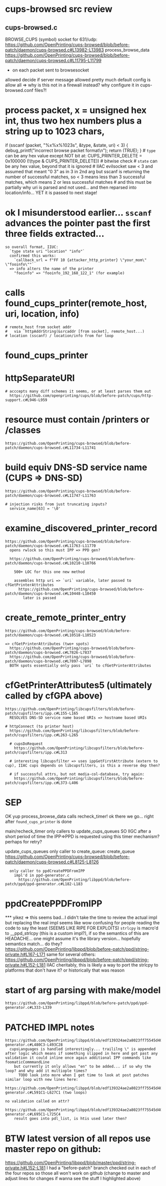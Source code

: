 # cups-browsed src review

## cups-browsed.c

BROWSE_CUPS (symbol)
socket for 631/udp:
  https://github.com/OpenPrinting/cups-browsed/blob/before-patch/daemon/cups-browsed.c#L13982-L13983
process_browse_data
  https://github.com/OpenPrinting/cups-browsed/blob/before-patch/daemon/cups-browsed.c#L11795-L11799
  - on each packet sent to browsesocket

  allowed
    decide if server message allowed
      pretty much default config is allow all
    => why is this not in a firewall instead? why configure it in cups-browsed.conf files?!

  # process packet, x = unsigned hex int, thus two hex numbers plus a string up to 1023 chars,
  if (sscanf (packet, "%x%x%1023s", &type, &state, uri) < 3)
  {
    debug_printf("incorrect browse packet format\n");
    return (TRUE);
  }
    # `type` can be any hex value except NOT bit at: CUPS_PRINTER_DELETE = 0x100000 (!(type & CUPS_PRINTER_DELETE)) # bitwise check
    # `state` can be any hex value, beyond that it is ignored
    # IIAC evilsocket saw < 3 and assumed that meant "0 3" as in 3 in 2nd arg but sscanf is returning the number of successful matches, so < 3 means less than 3 successful matches, which means 2 or less successful matches
      # and this must be partially why uri is parsed and not used... and then reparsed into location/info... YET it is passed to next stage!

  # ok I misunderstood earlier... `sscanf` advances the pointer past the first three fields extracted...
    so overall format, IIUC:
      `type state uri "location" "info"`
      confirmed this works:
        `callback_url = f"FF 10 {attacker_http_printer} \"your_mom\" \"fooinfo\""`
      => info alters the name of the printer
        "fooinfo" => "fooinfo_192_168_122_1" (for example)


  # calls found_cups_printer(remote_host, uri, location, info)
    # remote_host from socket addr
    #   via `httpAddrString(&srcaddr [from socket], remote_host...)
    # location (sscanf) / location/info from for loop

# found_cups_printer
  # httpSeparateURI
    # acccepts many diff schemes it seems, or at least parses them out
      https://github.com/openprinting/cups/blob/before-patch/cups/http-support.c#L946-L959

  # resource must contain /printers or /classes
    https://github.com/OpenPrinting/cups-browsed/blob/before-patch/daemon/cups-browsed.c#L11734-L11741

  # build equiv DNS-SD service name (CUPS => DNS-SD)
    https://github.com/OpenPrinting/cups-browsed/blob/before-patch/daemon/cups-browsed.c#L11747-L11763

    # injection risks from just truncating inputs?
      service_name[63] = '\0'

  # examine_discovered_printer_record
    https://github.com/OpenPrinting/cups-browsed/blob/before-patch/daemon/cups-browsed.c#L11763-L11770
      opens rwlock so this must IPP => PPD gen?

      https://github.com/OpenPrinting/cups-browsed/blob/before-patch/daemon/cups-browsed.c#L10210-L10766

        500+ LOC for this one new method

        assembles http uri => `uri` variable, later passed to cfGetPrinterAttributes
          https://github.com/OpenPrinting/cups-browsed/blob/before-patch/daemon/cups-browsed.c#L10448-L10450
            later is passed



  # create_remote_printer_entry
    https://github.com/OpenPrinting/cups-browsed/blob/before-patch/daemon/cups-browsed.c#L10518-L10523

    => cfGetPrinterAttributes (two+ spots)
      https://github.com/OpenPrinting/cups-browsed/blob/before-patch/daemon/cups-browsed.c#L7826-L7837
      https://github.com/OpenPrinting/cups-browsed/blob/before-patch/daemon/cups-browsed.c#L7897-L7898
      BOTH spots essentially only pass `uri` to cfGetPrinterAttributes

  # cfGetPrinterAttributes5 (ultimately called by cfGPA above)
    https://github.com/OpenPrinting/libcupsfilters/blob/before-patch/cupsfilters/ipp.c#L155-L165
      RESOLVES DNS-SD service name based URIs => hostname based URIs

    # httpConnect (to printer host)
      https://github.com/OpenPrinting/libcupsfilters/blob/before-patch/cupsfilters/ipp.c#L263-L265

      # cupsDoRequest
        https://github.com/OpenPrinting/libcupsfilters/blob/before-patch/cupsfilters/ipp.c#L313

      # interesting libcupsfilter => uses ippGetFirstAttribute (extern to cup), IIAC cups depends on libcupsfilters, is this a reverse dep then?

      # if successful attrs, but not media-col-database, try again:
        https://github.com/OpenPrinting/libcupsfilters/blob/before-patch/cupsfilters/ipp.c#L373-L406


# SEP

OK yup
  process_browse_data
    calls recheck_timer! ok there we go... right after `found_cups_printer` is done

  main/recheck_timer
    only callers to update_cups_queues
      SO IIGC after a short period of time the IPP=>PPD is requested using  this timer mechanism? perhaps for retry?

  update_cups_queues
    only caller to create_queue:
    create_queue
      https://github.com/OpenPrinting/cups-browsed/blob/before-patch/daemon/cups-browsed.c#L8125-L8126

      only caller to ppdCreatePPDFromIPP
        impl'd in ppd-generator.c
          https://github.com/OpenPrinting/libppd/blob/before-patch/ppd/ppd-generator.c#L182-L183


# ppdCreatePPDFromIPP
  *** yikez => this seems bad...I didn't take the time to review the actual impl but replacing the real impl seems like wow confusing for people reading the code to say the least  (SEEMS LIKE RIPE FOR EXPLOITS)
    `strlcpy` is macro'd to __ppd_strlcpy (this is a custom impl?), if so the semantics of this are HEADACHE... one might assume it's the library version... hopefully semantics match... do they?
      https://github.com/OpenPrinting/libppd/blob/before-patch/ppd/string-private.h#L167-L171
    same for several others:
      https://github.com/OpenPrinting/libppd/blob/before-patch/ppd/string-private.h#L152-L181
    IIAC cheritably, this is likely a way to port the strlcpy to platforms that don't have it? or historically that was reason

  # start of arg parsing with make/model
    https://github.com/OpenPrinting/libppd/blob/before-patch/ppd/ppd-generator.c#L333-L339

  # PATCHED IMPL notes
    https://github.com/OpenPrinting/libppd/blob/edf139324ae2a8023ff75545d4000c52f8090929/ppd/ppd-generator.c#L480C3-L493C28
      cupsLanguages is handled interestingly... traililng \" is appended after logic which means if something slipped in here and got past any validation it could inline once again additional IPP commands like  foomaticCommmandLine
        but currently it only allows "en" to be added... if so why the loop? and why add it multiople times?
          TODO look into more when I get time to look at post patches
    similar loop with new lines here:
      https://github.com/OpenPrinting/libppd/blob/edf139324ae2a8023ff75545d4000c52f8090929/ppd/ppd-generator.c#L591C1-L627C1 (two loops)

    no validation called on attr?
      https://github.com/OpenPrinting/libppd/blob/edf139324ae2a8023ff75545d4000c52f8090929/ppd/ppd-generator.c#L695C1-L725C4
        result goes into pdl_list, is htis used later then?

# BTW latest version of all repos use master repo on github:
https://github.com/OpenPrinting/libppd/blob/master/ppd/string-private.h#L152-L181
  I had a "before-patch" branch checked out in each of the four repos so those all won't work on github (change to master and adjust lines for changes if wanna see the stuff I highlighted above)
